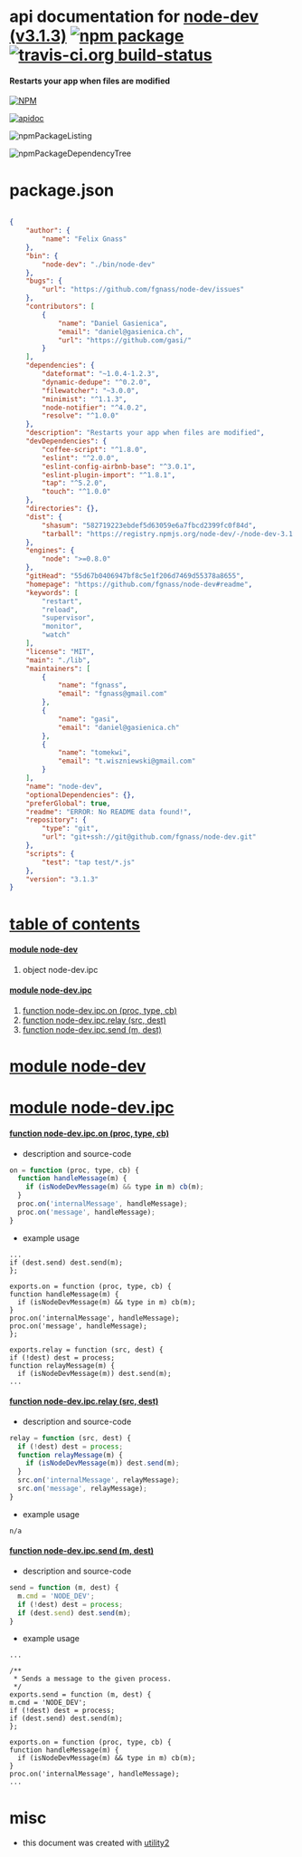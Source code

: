 # api documentation for  [node-dev (v3.1.3)](https://github.com/fgnass/node-dev#readme)  [![npm package](https://img.shields.io/npm/v/npmdoc-node-dev.svg?style=flat-square)](https://www.npmjs.org/package/npmdoc-node-dev) [![travis-ci.org build-status](https://api.travis-ci.org/npmdoc/node-npmdoc-node-dev.svg)](https://travis-ci.org/npmdoc/node-npmdoc-node-dev)
#### Restarts your app when files are modified

[![NPM](https://nodei.co/npm/node-dev.png?downloads=true)](https://www.npmjs.com/package/node-dev)

[![apidoc](https://npmdoc.github.io/node-npmdoc-node-dev/build/screenCapture.buildNpmdoc.browser._2Fhome_2Ftravis_2Fbuild_2Fnpmdoc_2Fnode-npmdoc-node-dev_2Ftmp_2Fbuild_2Fapidoc.html.png)](https://npmdoc.github.io/node-npmdoc-node-dev/build/apidoc.html)

![npmPackageListing](https://npmdoc.github.io/node-npmdoc-node-dev/build/screenCapture.npmPackageListing.svg)

![npmPackageDependencyTree](https://npmdoc.github.io/node-npmdoc-node-dev/build/screenCapture.npmPackageDependencyTree.svg)



# package.json

```json

{
    "author": {
        "name": "Felix Gnass"
    },
    "bin": {
        "node-dev": "./bin/node-dev"
    },
    "bugs": {
        "url": "https://github.com/fgnass/node-dev/issues"
    },
    "contributors": [
        {
            "name": "Daniel Gasienica",
            "email": "daniel@gasienica.ch",
            "url": "https://github.com/gasi/"
        }
    ],
    "dependencies": {
        "dateformat": "~1.0.4-1.2.3",
        "dynamic-dedupe": "^0.2.0",
        "filewatcher": "~3.0.0",
        "minimist": "^1.1.3",
        "node-notifier": "^4.0.2",
        "resolve": "^1.0.0"
    },
    "description": "Restarts your app when files are modified",
    "devDependencies": {
        "coffee-script": "^1.8.0",
        "eslint": "^2.0.0",
        "eslint-config-airbnb-base": "^3.0.1",
        "eslint-plugin-import": "^1.8.1",
        "tap": "^5.2.0",
        "touch": "^1.0.0"
    },
    "directories": {},
    "dist": {
        "shasum": "582719223ebdef5d63059e6a7fbcd2399fc0f84d",
        "tarball": "https://registry.npmjs.org/node-dev/-/node-dev-3.1.3.tgz"
    },
    "engines": {
        "node": ">=0.8.0"
    },
    "gitHead": "55d67b0406947bf8c5e1f206d7469d55378a8655",
    "homepage": "https://github.com/fgnass/node-dev#readme",
    "keywords": [
        "restart",
        "reload",
        "supervisor",
        "monitor",
        "watch"
    ],
    "license": "MIT",
    "main": "./lib",
    "maintainers": [
        {
            "name": "fgnass",
            "email": "fgnass@gmail.com"
        },
        {
            "name": "gasi",
            "email": "daniel@gasienica.ch"
        },
        {
            "name": "tomekwi",
            "email": "t.wiszniewski@gmail.com"
        }
    ],
    "name": "node-dev",
    "optionalDependencies": {},
    "preferGlobal": true,
    "readme": "ERROR: No README data found!",
    "repository": {
        "type": "git",
        "url": "git+ssh://git@github.com/fgnass/node-dev.git"
    },
    "scripts": {
        "test": "tap test/*.js"
    },
    "version": "3.1.3"
}
```



# <a name="apidoc.tableOfContents"></a>[table of contents](#apidoc.tableOfContents)

#### [module node-dev](#apidoc.module.node-dev)
1.  object <span class="apidocSignatureSpan">node-dev.</span>ipc

#### [module node-dev.ipc](#apidoc.module.node-dev.ipc)
1.  [function <span class="apidocSignatureSpan">node-dev.ipc.</span>on (proc, type, cb)](#apidoc.element.node-dev.ipc.on)
1.  [function <span class="apidocSignatureSpan">node-dev.ipc.</span>relay (src, dest)](#apidoc.element.node-dev.ipc.relay)
1.  [function <span class="apidocSignatureSpan">node-dev.ipc.</span>send (m, dest)](#apidoc.element.node-dev.ipc.send)



# <a name="apidoc.module.node-dev"></a>[module node-dev](#apidoc.module.node-dev)



# <a name="apidoc.module.node-dev.ipc"></a>[module node-dev.ipc](#apidoc.module.node-dev.ipc)

#### <a name="apidoc.element.node-dev.ipc.on"></a>[function <span class="apidocSignatureSpan">node-dev.ipc.</span>on (proc, type, cb)](#apidoc.element.node-dev.ipc.on)
- description and source-code
```javascript
on = function (proc, type, cb) {
  function handleMessage(m) {
    if (isNodeDevMessage(m) && type in m) cb(m);
  }
  proc.on('internalMessage', handleMessage);
  proc.on('message', handleMessage);
}
```
- example usage
```shell
...
if (dest.send) dest.send(m);
};

exports.on = function (proc, type, cb) {
function handleMessage(m) {
  if (isNodeDevMessage(m) && type in m) cb(m);
}
proc.on('internalMessage', handleMessage);
proc.on('message', handleMessage);
};

exports.relay = function (src, dest) {
if (!dest) dest = process;
function relayMessage(m) {
  if (isNodeDevMessage(m)) dest.send(m);
...
```

#### <a name="apidoc.element.node-dev.ipc.relay"></a>[function <span class="apidocSignatureSpan">node-dev.ipc.</span>relay (src, dest)](#apidoc.element.node-dev.ipc.relay)
- description and source-code
```javascript
relay = function (src, dest) {
  if (!dest) dest = process;
  function relayMessage(m) {
    if (isNodeDevMessage(m)) dest.send(m);
  }
  src.on('internalMessage', relayMessage);
  src.on('message', relayMessage);
}
```
- example usage
```shell
n/a
```

#### <a name="apidoc.element.node-dev.ipc.send"></a>[function <span class="apidocSignatureSpan">node-dev.ipc.</span>send (m, dest)](#apidoc.element.node-dev.ipc.send)
- description and source-code
```javascript
send = function (m, dest) {
  m.cmd = 'NODE_DEV';
  if (!dest) dest = process;
  if (dest.send) dest.send(m);
}
```
- example usage
```shell
...

/**
 * Sends a message to the given process.
 */
exports.send = function (m, dest) {
m.cmd = 'NODE_DEV';
if (!dest) dest = process;
if (dest.send) dest.send(m);
};

exports.on = function (proc, type, cb) {
function handleMessage(m) {
  if (isNodeDevMessage(m) && type in m) cb(m);
}
proc.on('internalMessage', handleMessage);
...
```



# misc
- this document was created with [utility2](https://github.com/kaizhu256/node-utility2)
